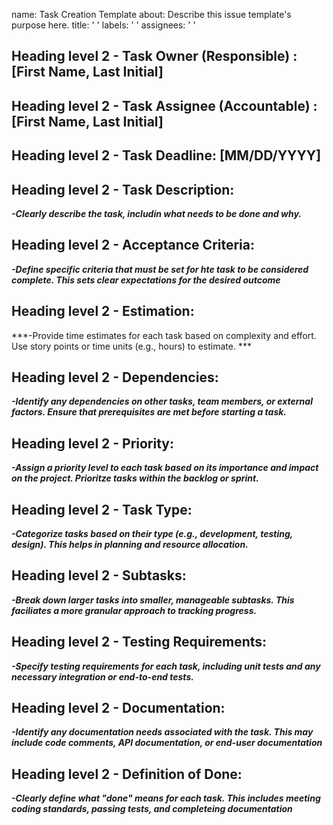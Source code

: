 
name: Task Creation Template
about: Describe this issue template's purpose here.
title: ' '
labels: ' '
assignees: ' '
  
## Heading level 2 - Task Owner (Responsible) : [First Name, Last Initial]

## Heading level 2 - Task Assignee (Accountable) : [First Name, Last Initial]

## Heading level 2 - Task Deadline: [MM/DD/YYYY]

## Heading level 2 - Task Description:

***-Clearly describe the task, includin what needs to be done and why.***

## Heading level 2 - Acceptance Criteria: 

***-Define specific criteria that must be set for hte task to be considered complete. This sets clear expectations for the desired outcome***

## Heading level 2 - Estimation: 

***-Provide time estimates for each task based on complexity and effort. Use story points or time units (e.g., hours) to estimate. ***

## Heading level 2 - Dependencies: 

***-Identify any dependencies on other tasks, team members, or external factors. Ensure that prerequisites are met before starting a task.***

## Heading level 2 - Priority: 

***-Assign a priority level to each task based on its importance and impact on the project. Prioritze tasks within the backlog or sprint.***

## Heading level 2 - Task Type: 

***-Categorize tasks based on their type (e.g., development, testing, design). This helps in planning and resource allocation.***

## Heading level 2 - Subtasks: 

***-Break down larger tasks into smaller, manageable subtasks. This faciliates a more granular approach to tracking progress.***
  
## Heading level 2 - Testing Requirements: 

***-Specify testing requirements for each task, including unit tests and any necessary integration or end-to-end tests.***

## Heading level 2 - Documentation: 

***-Identify any documentation needs associated with the task. This may include code comments, API documentation, or end-user documentation***

## Heading level 2 - Definition of Done: 

***-Clearly define what "done" means for each task. This includes meeting coding standards, passing tests, and completeing documentation***
